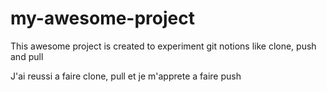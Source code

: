 # my-awesome-project
 This awesome project is created to experiment git notions like clone, push and pull

 J'ai reussi a faire clone, pull et je m'apprete a faire push
